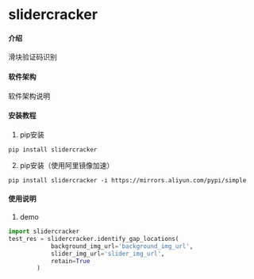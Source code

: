 # slidercracker

#### 介绍
滑块验证码识别

#### 软件架构
软件架构说明


#### 安装教程

1.  pip安装
```shell script
pip install slidercracker
```
2.  pip安装（使用阿里镜像加速）
```shell script
pip install slidercracker -i https://mirrors.aliyun.com/pypi/simple
```

#### 使用说明

1.  demo
```python
import slidercracker
test_res = slidercracker.identify_gap_locations(
            background_img_url='background_img_url',
            slider_img_url='slider_img_url',
            retain=True
        )
```
